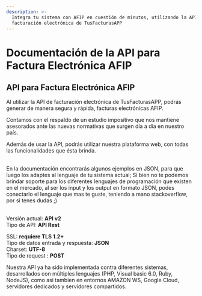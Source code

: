 ```yaml
---
description: >-
  Integra tu sistema con AFIP en cuestión de minutos, utilizando la API de
  facturación electrónica de TusFacturasAPP
---
```


# Documentación de la API para Factura Electrónica AFIP

## API para Factura Electrónica AFIP

Al utilizar la API de facturación electrónica de TusFacturasAPP, podrás generar de manera segura y rápida, facturas electrónicas AFIP.

Contamos con el respaldo de un estudio impositivo que nos mantiene asesorados ante las nuevas normativas que surgen día a día en nuestro país.

Además de usar la API, podrás utilizar nuestra plataforma web, con todas las funcionalidades que ésta brinda.

\
En la documentación encontrarás algunos ejemplos en JSON, para que luego los adaptes al lenguaje de tu sistema actual; Si bien no te podemos brindar soporte para los diferentes lenguajes de programación que existen en el mercado, al ser los input y los output en formato JSON, podes conectarlo el lenguaje que mas te guste, teniendo a mano stackoverflow, por si tenes dudas ;)

\
Versión actual: **API v2**\
Tipo de API: **API Rest**

SSL: **requiere TLS 1.2+**\
Tipo de datos entrada y respuesta: **JSON**\
Charset: **UTF-8**\
Tipo de request : **POST**\
&#x20;

Nuestra API ya ha sido implementada contra diferentes sistemas, desarrollados con múltiples lenguajes (PHP, Visual basic 6.0, Ruby, NodeJS), como asi tambien en entornos AMAZON WS, Google Cloud, servidores dedicados y servidores compartidos.
